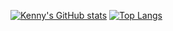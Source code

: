 [![Kenny's GitHub stats](https://github-readme-stats.vercel.app/api?username=kenchen10&count_private=true)](https://github.com/anuraghazra/github-readme-stats)
[![Top Langs](https://github-readme-stats.vercel.app/api/top-langs/?username=kenchen10&langs_count=10)](https://github.com/anuraghazra/github-readme-stats)
